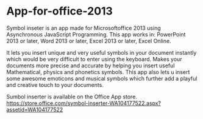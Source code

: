 # App-for-office-2013

Symbol inseter is an app made for Microsoftoffice 2013 using Asynchronous JavaScript Programming.
This app works in: PowerPoint 2013 or later, Word 2013 or later, Excel 2013 or later, Excel Online.

It lets you insert unique and very useful symbols in your document instantly which would be very difficult to enter using the keyboard. Makes your documents more precise and accurate by helping you insert useful Mathematical, physics and phonetics symbols. This app also lets u insert some awesome emoticons and musical symbols which further add a playful and creative touch to your documents.

Sumbol inserter is available on the Office App store.  https://store.office.com/symbol-inserter-WA104177522.aspx?assetid=WA104177522
